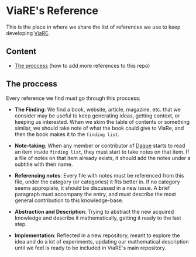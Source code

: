 # ViaRE's Reference

This is the place in where we share the list of references we use to keep developing
[ViaRE](https://github.com/daque-dev/viare).

## Content
- [The proccess](#the-proccess) (how to add more references to this repo)

## The proccess

Every reference we find must go through this proccess:

- **The Finding**: We find a book, website, article, magazine, etc. that we consider
may be useful to keep generating ideas, getting context, or keeping us interested.
When we skim the table of contents or something similar, we should take note of what
the book could give to ViaRe, and then the book makes it to the `finding list`.

- **Note-taking**: When any member or contributor of [Daque](https://github.com/orgs/daque-dev/people)
starts to read an item inside `finding list`, they must start to take notes on that
item. If a file of notes on that item already exists, it should add the notes under
a subtitle with their name.

- **Referencing notes**: Every file with notes must be referenced from this file, under
the category (or categories) it fits better in. If no category seems appropiate, it
should be discussed in a new issue. A brief paragraph must accompany the entry, and
must describe the most general contribution to this knowledge-base.

- **Abstraction and Description**: Trying to abstract the new acquired knowledge and
describe it mathematically, getting it ready to the last step.

- **Implementation**: Reflected in a new repository, meant to explore the idea and do
a lot of experiments, updating our mathematical description until we feel is ready to
be included in ViaRE's main repository.